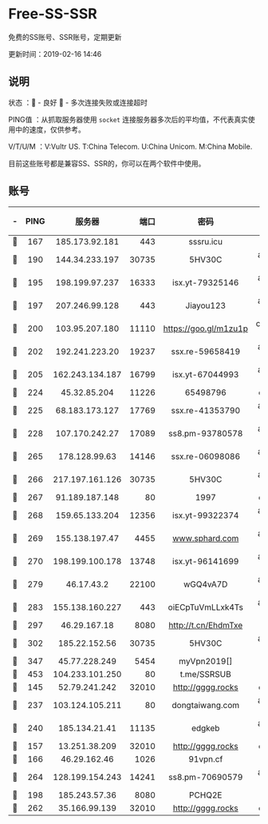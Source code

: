 # Free-SS-SSR

免费的SS账号、SSR账号，定期更新

更新时间：2019-02-16 14:46

## 说明

状态     ：🙂 - 良好 🙁 - 多次连接失败或连接超时

PING值   ：从抓取服务器使用 `socket` 连接服务器多次后的平均值，不代表真实使用中的速度，仅供参考。

V/T/U/M  ：V:Vultr US. T:China Telecom. U:China Unicom. M:China Mobile.

目前这些账号都是兼容SS、SSR的，你可以在两个软件中使用。

## 账号

|-|PING|服务器|端口|密码|加密方式|区域|V/T/U/M|
|:----:|:----:|:-----:|-----:|:----:|:----:|:----:|:----:|
|🙂|167|185.173.92.181|443|sssru.icu|rc4-md5|RU|10↑/10↑/10↑/10↑|
|🙂|190|144.34.233.197|30735|5HV30C|aes-256-cfb|US|10↑/10↑/10↑/9↑|
|🙂|195|198.199.97.237|16333|isx.yt-79325146|aes-256-cfb|US|10↑/10↑/10↑/10↑|
|🙂|197|207.246.99.128|443|Jiayou123|aes-256-cfb|US|7↓/10↑/10↑/10↑|
|🙂|200|103.95.207.180|11110|https://goo.gl/m1zu1p|chacha20-ietf|US|10↑/10↑/10↑/10↑|
|🙂|202|192.241.223.20|19237|ssx.re-59658419|aes-256-cfb|US|10↑/10↑/10↑/10↑|
|🙂|205|162.243.134.187|16799|isx.yt-67044993|aes-256-cfb|US|10↑/10↑/10↑/10↑|
|🙂|224|45.32.85.204|11226|65498796|chacha20|US|10↑/10↑/10↑/10↑|
|🙂|225|68.183.173.127|17769|ssx.re-41353790|aes-256-cfb|US|10↑/10↑/10↑/10↑|
|🙂|228|107.170.242.27|17089|ss8.pm-93780578|aes-256-cfb|US|10↑/10↑/10↑/10↑|
|🙂|265|178.128.99.63|14146|ssx.re-06098086|aes-256-cfb|SG|10↑/10↑/10↑/10↑|
|🙂|266|217.197.161.126|30735|5HV30C|aes-256-cfb|SG|10↑/10↑/10↑/10↑|
|🙂|267|91.189.187.148|80|1997|chacha20|US|10↑/10↑/10↑/10↑|
|🙂|268|159.65.133.204|12356|isx.yt-99322374|aes-256-cfb|SG|10↑/10↑/10↑/10↑|
|🙂|269|155.138.197.47|4455|www.sphard.com|aes-256-cfb|US|8↑/10↑/10↑/10↑|
|🙂|270|198.199.100.178|13748|isx.yt-96141699|aes-256-cfb|US|10↑/10↑/10↑/10↑|
|🙂|279|46.17.43.2|22100|wGQ4vA7D|aes-256-gcm|RU|5↑/10↑/10↑/10↑|
|🙂|283|155.138.160.227|443|oiECpTuVmLLxk4Ts|aes-256-cfb|US|6↓/10↑/10↑/10↑|
|🙂|297|46.29.167.18|8080|http://t.cn/EhdmTxe|rc4-md5|RU|10↑/10↑/10↑/10↑|
|🙂|302|185.22.152.56|30735|5HV30C|aes-256-cfb|RU|8↓/10↑/10↑/10↑|
|🙂|347|45.77.228.249|5454|myVpn2019[]|rc4-md5|GB|10↑/10↑/10↑/10↑|
|🙂|453|104.233.101.250|80|t.me/SSRSUB|rc4-md5|CA|10↑/10↑/10↑/10↑|
|🙂|145|52.79.241.242|32010|http://gggg.rocks|chacha20|KR|10↑/10↑/8↑/10↑|
|🙂|237|103.124.105.211|80|dongtaiwang.com|aes-256-cfb|US|10↑/10↑/10↑/10↑|
|🙂|240|185.134.21.41|11135|edgkeb|aes-256-cfb|GB|10↑/10↑/10↑/10↑|
|🙂|157|13.251.38.209|32010|http://gggg.rocks|chacha20|SG|6↑/8↑/8↑/7↑|
|🙂|166|46.29.162.46|1026|91vpn.cf|rc4-md5|RU|9↑/8↑/10↑/10↑|
|🙂|264|128.199.154.243|14241|ss8.pm-70690579|aes-256-cfb|SG|10↑/10↑/10↑/10↑|
|🙁|198|185.243.57.36|8080|PCHQ2E|rc4-md5|US|10↑/10↑/10↑/10↑|
|🙁|262|35.166.99.139|32010|http://gggg.rocks|chacha20|US|9↑/8↑/8↑/9↑|
